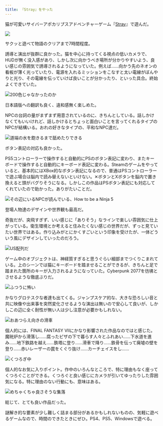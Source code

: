 ```yaml
---
title: 『Stray』をやった
---
```

猫が可愛いサイバーアポカリプスアドベンチャーゲーム『[Stray](https://store.steampowered.com/app/1332010/Stray/?l=japanese)』で遊んだ。

![](https://lh4.googleusercontent.com/XMBYZhjWTuQwJdu-M9GcfM1ipIvgvmfU-VASTL4rp9MSfHmAOMZvlSfD_mLU9jiiOxQmS0fUTG7LV6Tt9JBI6xSVUjF3S0y4Nu57vlofMh8hOhXOLK7wYyHX_XfQx0UjKaILLBo9rHkDAmcdYoc0jgE)

サクッと遊べて物語のクリアまで7時間程度。

誘導と演出が抜群に良かった。猫を中心に持ってくる視点の低いカメラで、HUDが無く没入感があり、しかし次に向かうべき場所が分かりやすいよう、良い感じの雰囲気で誘導されるようになっていた。例えば……向かう先のネオンの看板が薄く光っていたり、電源を入れるミッションをこなすと太い電線がぼんやりと光り、その電線を伝っていけば良いことが分かったり、といった具合。終始よくできていた。

![](https://lh4.googleusercontent.com/bPTW7qJHXLjoxhIoC25mEmKz4lALQV8NmiH1Hc4_J24ggPfxv3Ojebq6FCZPuUkf5EeD1YxtLtKvcjeziv49Xrtb5hv11IbZFM80EIWhhTSCG-s7BKseLZSjvjiDWuWD-X0nB382aZeJeukGGCHCVmE "200色じゃなかったのか")

日本語版への翻訳も良く、違和感無く楽しめた。

NPCの台詞の量がまずまず用意されているのに、きちんとしている。話しかけなくてもいいけれど、話しかけるとちょっと面白いことを言ってくれるタイプのNPCが結構いる。おれの好きなタイプの、平和なNPC達だ。

![](https://lh4.googleusercontent.com/euYLoB_W2bBY04b1GAlaOn6NTmkHeaH03tv-7uQKETAlJxzG37r3ZrTWo_iP_I2udqKz4hAhfT8PTyZEGkdilvh3KQRqAIbwOVpYUdO9QTpMDVR4EB-8voh3TiGulhTrUSnPJITsV_27ynez6QkR9rw "道端の水を飽きるまで舐めたりできる")

ボタン表記の対応も良かった。

PS5コントローラーで操作すると自動的にPSのボタン表記に変わり、またキーボードで操作すると自動的にキーボード表記に変わる。Steamのゲームをやっていると、基本的にはXBox的なボタン表記になるので、普通はPSコントローラーで遊ぶ場合は脳内で読み替えないといけない。✕ボタンとXボタンを脳内で置き換えると頭がバグりそうになる。しかしこの作品はPSボタン表記にも対応してくれていたので助かった。ありがたいことだ。

![](https://lh4.googleusercontent.com/g0cxJvlUfOj3wTviz17-b7JQpeYovGOfz4gQNmY-UpcXL1zuD6WqNIzi7tH0780DDhzYTdHrx7l6yNepSmKJaGiFZUhhaQ-LUz1ooDEh_AnELO00DLay0_H5ZYRNZ6oKEO_eevuso5EdJ2W4PDo10XM "その辺にいるNPCが読んでいる、How to be a Ninja 5")

登場人物達のデザインや世界観も最高だ。

奇抜だが、突飛すぎず、いい感じに「ありそう」なラインで楽しい雰囲気に仕上がっている。衛生環境とか考えると住みたくない感じの世界だが、ずっと見ていたい世界ではある。作り込みがとにかくすごいという印象を受けたが、一体どういう風にデザインしていったのだろう。

![](https://lh3.googleusercontent.com/K9ToGg2cbjoMslCTo2SXGd86Oy7vxRKrSLeVU2JapX_gpi7K08eo0RyhB-dG6BTpIIP096Vneg9RzGmdJgfjtjhopjW1NVp06v8-grbneRgJ6dQcjV81q2l1q4aYABPP3cGpusC-jIgP9gzx5pl20vE "US配列だ")

ゲーム中のオブジェクトは、神経質すぎると思うぐらい細部までつくりこまれている。上のシーンでは猫にキーボードを踏ませることができるが、きちんと足で踏まれた箇所のキーが入力されるようになっていた。Cyberpunk 2077を彷彿とさせるような徹底ぶりだ。

![](https://lh3.googleusercontent.com/1ocpqz8qKRMuSKaTP8c9kkuIAPQQV7YtvnICGoukD3K5lItOaHofqvnw968wjrx-PTUTGv9lnW56B8IQej0aSSOTmO2BmmxXV0mFlV_LqDbQdaMmqZIKOBSAyQxfTpkfEqBdoovzW3LBrTWYa26eQ08 "ふつうに怖い")

かなりグロテスクな者達も出てくる。ジャンプスケア的な、大きな恐ろしい音と共に映像や出来事を突然変化させるような演出は無いので安心して良いが、しかしこの辺に全く耐性が無い人は少し注意が必要かもしれない。

![](https://lh6.googleusercontent.com/CT3bEsHRTOzv1nER2Wih7TS6_bBjrjHwfCtX2fZ8HEh086DoY0T4gnCmjKUJxaC224fbq3i3Hpv3SmR8xeWwntduWM8rXRZf_cvam_wHwP9HNfNxikHlC5cnYl-1n7660hiS__WvtIPBMYG5Xdggx4M "おあつらえ向きの滑車")

個人的には、FINAL FANTASY VIIにかなり影響された作品なのではと感じた。魔晄炉から滑落し……腐ったピザの下で暮らす人々とふれあい……下水道を進み……地下鉄路を越え……鉄塔に登り……滑車で降り……鉄骨を伝って廃墟の壁を登り……赤いレーザーの罠をくぐり抜け……カーチェイスをし……

![](https://lh6.googleusercontent.com/65mdyDpHWiJD0o8tqp0llqHZlLyDJDRIHavBO1Ns58a5DrC-U8cdYIPmEnYKmpMw4YGdPgb0wQPLCYmgWZxzRtDN1nqHC7LifZhYp9x0Cjy2gCKAITG0C8BgIuq_KtnXxNJrPXPJL1SaxxpgqciZ2qk "くつろぎ中")

個人的なお気に入りポイント。作中のいろんなところで、特に理由もなく座ってくつろぐことができる。くつろぐと良い感じにカメラが引いてゆったりした雰囲気になる。特に理由のない行動にも、意味はある。

![](https://lh5.googleusercontent.com/5Q4C0etWJLxc9huaJ4vV06WsEaPP3xz-VH5OEihkDOTAslaiam3W5SSZAm9prIWCi_qTsSxQcM-j7Yi22sRSt8W7xtUpisJbl2BD-RB8lEatkSdslZAktaB8NKzpXD2Vrp09hnX18OxgIWLlFB4nQIk "めちゃくちゃ良さそうな集落")

総じて、とても良い作品だった。

謎解き的な要素が少し難しく詰まる部分があるかもしれないものの、気軽に遊べるゲームなので、時間のできたときにぜひ。PS4、PS5、Windowsで遊べる。
